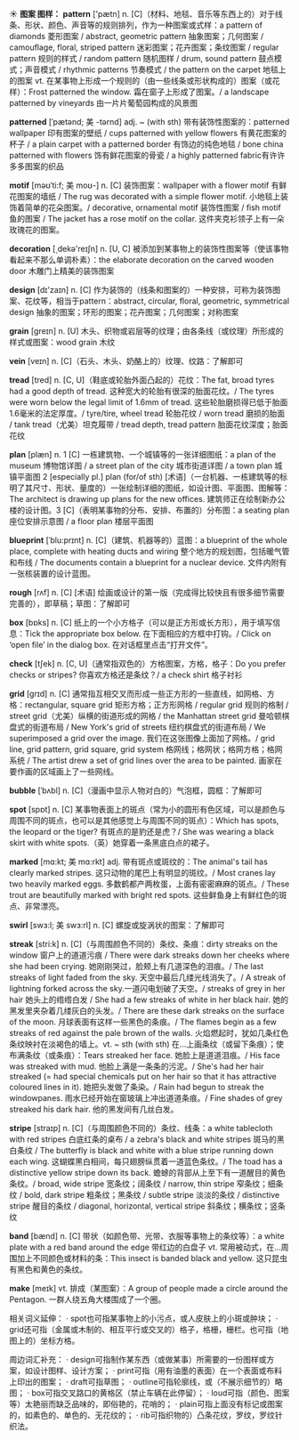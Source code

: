 ☀ <span class="category">**图案 图样：**</span>
<span class="vocabulary">**pattern**</span> ['pætn] 
<span class="definition">n. [C]（材料、地毯、音乐等东西上的）对于线条、形状、颜色、声音等的规则排列，作为一种图案或式样：</span>a pattern of diamonds 菱形图案 / abstract, geometric pattern 抽象图案；几何图案 / camouflage, floral, striped pattern 迷彩图案；花卉图案；条纹图案 / regular pattern 规则的样式 / random pattern 随机图样 / drum, sound pattern 鼓点模式；声音模式 / rhythmic patterns 节奏模式 / the pattern on the carpet 地毯上的图案 <span class="definition">vt. 在某事物上形成一个规则的（由一些线条或形状构成的）图案（或花样）：</span>Frost patterned the window. 霜在窗子上形成了图案。/ a landscape patterned by vineyards 由一片片葡萄园构成的风景图
                      
<span class="vocabulary">**patterned**</span> [ˈpætənd; 美 -tərnd]
<span class="definition">adj. ~ (with sth) 带有装饰性图案的：</span>patterned wallpaper 印有图案的壁纸 / cups patterned with yellow flowers 有黄花图案的杯子 / a plain carpet with a patterned border 有饰边的纯色地毯 / bone china patterned with flowers 饰有鲜花图案的骨瓷 / a highly patterned fabric有许许多多图案的织品

<span class="vocabulary">**motif**</span> [məʊˈti:f; 美 moʊ-]
<span class="definition">n. [C] 装饰图案：</span>wallpaper with a flower motif 有鲜花图案的墙纸 / The rug was decorated with a simple flower motif. 小地毯上装饰着简单的花朵图案。/ decorative, ornamental motif 装饰性图案 / fish motif 鱼的图案 / The jacket has a rose motif on the collar. 这件夹克衫领子上有一朵玫瑰花的图案。

<span class="vocabulary">**decoration**</span> [͵dekə'reɪʃn] 
<span class="definition">n. [U, C] 被添加到某事物上的装饰性图案等（使该事物看起来不那么单调朴素）：</span>the elaborate decoration on the carved wooden door 木雕门上精美的装饰图案

<span class="vocabulary">**design**</span> [dɪ'zaɪn] 
<span class="definition">n. [C] 作为装饰的（线条和图案的）一种安排，可称为装饰图案、花纹等，相当于pattern：</span>abstract, circular, floral, geometric, symmetrical design 抽象的图案；环形的图案；花卉图案；几何图案；对称图案

<span class="vocabulary">**grain**</span> [ɡreɪn] 
<span class="definition">n. [U] 木头、织物或岩层等的纹理；由各条线（或纹理）所形成的样式或图案：</span>wood grain 木纹
      
<span class="vocabulary">**vein**</span> [veɪn]
<span class="definition">n. [C]（石头、木头、奶酪上的）纹理、纹路：</span>了解即可

<span class="vocabulary">**tread**</span> [tred]
<span class="definition">n. [C, U]（鞋底或轮胎外面凸起的）花纹：</span>The fat, broad tyres had a good depth of tread. 这种宽大的轮胎有很深的胎面花纹。/ The tyres were worn below the legal limit of 1.6mm of tread. 这些轮胎磨损得已低于胎面1.6毫米的法定厚度。/ tyre/tire, wheel tread 轮胎花纹 / worn tread 磨损的胎面 / tank tread（尤美）坦克履带 / tread depth, tread pattern 胎面花纹深度；胎面花纹

<span class="vocabulary">**plan**</span> [plæn] 
<span class="definition">n. 1 [C] 一栋建筑物、一个城镇等的一张详细图纸：</span>a plan of the museum 博物馆详图 / a street plan of the city 城市街道详图 / a town plan 城镇平面图 <span class="definition">2 [especially pl.] plan (for/of sth) [术语]（一台机器、一栋建筑等的标明了其尺寸、形状、量度的）一张绘制详细的图纸，如设计图、平面图、图解等：</span>The architect is drawing up plans for the new offices. 建筑师正在绘制新办公楼的设计图。<span class="definition">3 [C]（表明某事物的分布、安排、布置的）分布图：</span>a seating plan 座位安排示意图 / a floor plan 楼层平面图
           
<span class="vocabulary">**blueprint**</span> [ˈblu:prɪnt]
<span class="definition">n. [C]（建筑、机器等的）蓝图：</span>a blueprint of the whole place, complete with heating ducts and wiring 整个地方的规划图，包括暖气管和布线 / The documents contain a blueprint for a nuclear device. 文件内附有一张核装置的设计蓝图。

<span class="vocabulary">**rough**</span> [rʌf] 
<span class="definition">n. [C] [术语] 绘画或设计的第一版（完成得比较快且有很多细节需要完善的），即草稿；草图：</span>了解即可

<span class="vocabulary">**box**</span> [bɒks] 
<span class="definition">n. [C] 纸上的一个小方格子（可以是正方形或长方形），用于填写信息：</span>Tick the appropriate box below. 在下面相应的方框中打钩。/ Click on ‘open file’ in the dialog box. 在对话框里点击“打开文件”。

<span class="vocabulary">**check**</span> [tʃek] 
<span class="definition">n. [C, U]（通常指双色的）方格图案，方格，格子：</span>Do you prefer checks or stripes? 你喜欢方格还是条纹？/ a check shirt 格子衬衫
                      
<span class="vocabulary">**grid**</span> [grɪd]
<span class="definition">n. [C] 通常指互相交叉而形成一些正方形的一些直线，如网格、方格：</span>rectangular, square grid 矩形方格；正方形网格 / regular grid 规则的格制 / street grid（尤美）纵横的街道形成的网格 / the Manhattan street grid 曼哈顿棋盘式的街道布局 / New York's grid of streets 纽约棋盘式的街道布局 / We superimposed a grid over the image. 我们在这张图像上面加了网格。/ grid line, grid pattern, grid square, grid system 格网线；格网状；格网方格；格网系统 / The artist drew a set of grid lines over the area to be painted. 画家在要作画的区域画上了一些网线。

<span class="vocabulary">**bubble**</span> [ˈbʌbl]
<span class="definition">n. [C]（漫画中显示人物对白的）气泡框，圆框：</span>了解即可

<span class="vocabulary">**spot**</span> [spɒt] 
<span class="definition">n. [C] 某事物表面上的斑点（常为小的圆形有色区域，可以是颜色与周围不同的斑点，也可以是其他感觉上与周围不同的斑点）：</span>Which has spots, the leopard or the tiger? 有斑点的是豹还是虎？/ She was wearing a black skirt with white spots.（英）她穿着一条黑底白点的裙子。
                      
<span class="vocabulary">**marked**</span> [mɑ:kt; 美 mɑ:rkt]
<span class="definition">adj. 带有斑点或斑纹的：</span>The animal's tail has clearly marked stripes. 这只动物的尾巴上有明显的斑纹。/ Most cranes lay two heavily marked eggs. 多数鹤都产两枚蛋，上面有密密麻麻的斑点。/ These trout are beautifully marked with bright red spots. 这些鲜鱼身上有鲜红色的斑点、非常漂亮。

<span class="vocabulary">**swirl**</span> [swɜ:l; 美 swɜ:rl]
<span class="definition">n. [C] 螺旋或旋涡状的图案：</span>了解即可
           
<span class="vocabulary">**streak**</span> [stri:k]
<span class="definition">n. [C]（与周围颜色不同的）条纹、条痕：</span>dirty streaks on the window 窗户上的道道污痕 / There were dark streaks down her cheeks where she had been crying. 她刚刚哭过，脸颊上有几道深色的泪痕。/ The last streaks of light faded from the sky. 天空中最后几缕光线消失了。/ A streak of lightning forked across the sky.一道闪电划破了天空。/ streaks of grey in her hair 她头上的绺绺白发 / She had a few streaks of white in her black hair. 她的黑发里夹杂着几缕灰白的头发。/ There are these dark streaks on the surface of the moon. 月球表面有这样一些黑色的条痕。/ The flames begin as a few streaks of red against the pale brown of the walls. 火焰燃起时，犹如几条红色条纹映衬在淡褐色的墙上。<span class="definition">vt. ~ sth (with sth) 在…上画条纹（或留下条痕）；使布满条纹（或条痕）：</span>Tears streaked her face. 她脸上是道道泪痕。/ His face was streaked with mud. 他脸上满是一条条的污泥。/ She's had her hair streaked (= had special chemicals put on her hair so that it has attractive coloured lines in it). 她把头发做了条染。/ Rain had begun to streak the windowpanes. 雨水已经开始在窗玻璃上冲出道道条痕。/ Fine shades of grey streaked his dark hair. 他的黑发间有几丝白发。
           
<span class="vocabulary">**stripe**</span> [straɪp]
<span class="definition">n. [C]（与周围颜色不同的）条纹、线条：</span>a white tablecloth with red stripes 白底红条的桌布 / a zebra's black and white stripes 斑马的黑白条纹 / The butterfly is black and white with a blue stripe running down each wing. 这蝴蝶黑白相间，每只翅膀纵贯着一道蓝色条纹。/ The toad has a distinctive yellow stripe down its back. 蟾蜍的背部从上至下有一道醒目的黄色条纹。/ broad, wide stripe 宽条纹；阔条纹 / narrow, thin stripe 窄条纹；细条纹 / bold, dark stripe 粗条纹；黑条纹 / subtle stripe 淡淡的条纹 / distinctive stripe 醒目的条纹 / diagonal, horizontal, vertical stripe 斜条纹；横条纹；竖条纹

<span class="vocabulary">**band**</span> [bænd] 
<span class="definition">n. [C] 带状（如颜色带、光带、衣服等事物上的条纹等）：</span>a white plate with a red band around the edge 带红边的白盘子 <span class="definition">vt. 常用被动式，在…周围加上不同颜色或材料的条：</span>This insect is banded black and yellow. 这只昆虫有黑色和黄色的条纹。

<span class="vocabulary">**make**</span> [meɪk] 
<span class="definition">vt. 排成（某图案）：</span>A group of people made a circle around the Pentagon. 一群人绕五角大楼围成了一个圈。

相关词义延伸：
· spot也可指某事物上的小污点，或人皮肤上的小斑或肿块；
· grid还可指（金属或木制的、相互平行或交叉的）格子，格栅，栅栏。也可指（地图上的）坐标方格。

周边词汇补充：
· design可指制作某东西（或做某事）所需要的一份图样或方案，如设计图样、设计方案；
· print可指（用有油墨的表面）在一个表面或布料上印出的图案；
· draft可指草图；
· outline可指轮廓线，或（不展示细节的）略图；
· box可指交叉路口的黄格区（禁止车辆在此停留）；
· loud可指（颜色、图案等）太艳丽而缺乏品味的，即俗艳的，花哨的；
· plain可指上面没有标记或图案的，如素色的、单色的、无花纹的；
· rib可指织物的）凸条花纹，罗纹，罗纹针织法。
